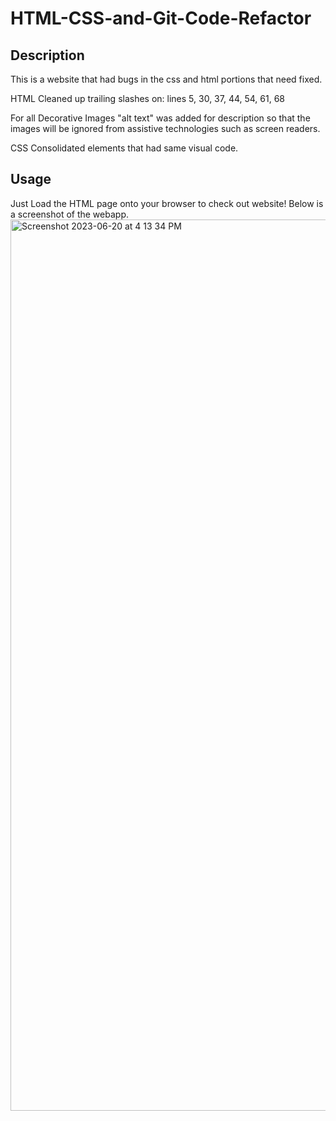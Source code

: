 # HTML-CSS-and-Git-Code-Refactor

## Description

This is a website that had bugs in the css and html portions that need fixed.

HTML
Cleaned up trailing slashes on: lines 5, 30, 37, 44, 54, 61, 68

For all Decorative Images "alt text" was added for description so that the images will be ignored from assistive technologies such as screen readers.

CSS
Consolidated elements that had same visual code.

## Usage

Just Load the HTML page onto your browser to check out website!
Below is a screenshot of the webapp.
<img width="1426" alt="Screenshot 2023-06-20 at 4 13 34 PM" src="https://github.com/sethleininger/HTML-CSS-and-Git-Code-Refactor/assets/122936654/c59defe7-cf2d-4639-8a63-5a4f7875b127">


